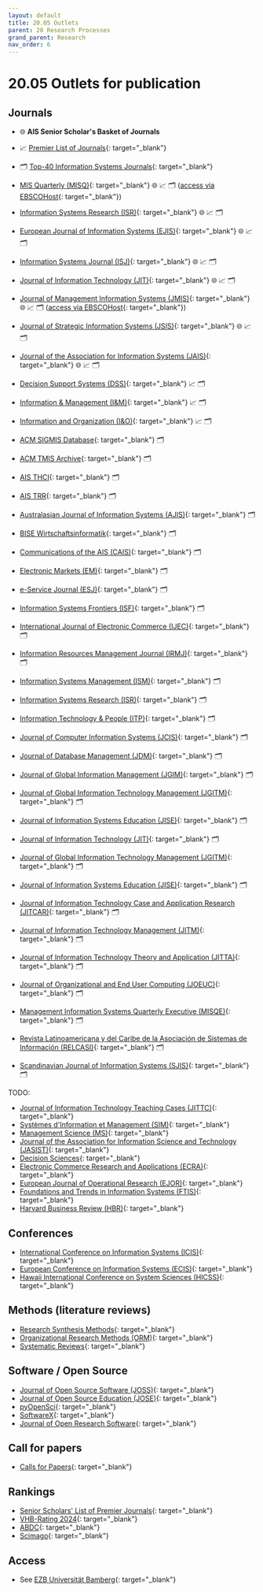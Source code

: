 ```yaml
---
layout: default
title: 20.05 Outlets
parent: 20 Research Processes
grand_parent: Research
nav_order: 6
---
```


# 20.05 Outlets for publication

## Journals

- 🌐 **AIS Senior Scholar's Basket of Journals**
- 📈 [Premier List of Journals](https://aisnet.org/page/SeniorScholarListofPremierJournals){: target="_blank"}
- 🗂️ [Top-40 Information Systems Journals](https://aisel.aisnet.org/misq/vol37/iss4/3/){: target="_blank"}

- [MIS Quarterly (MISQ)](https://misq.org/){: target="_blank"} 🌐 📈 🗂️ ([access via EBSCOHost](https://ezb.uni-regensburg.de/ezeit/warpto.phtml?bibid=UBB&colors=7&lang=de&jour_id=17671&url=https%3A%2F%2Fsearch.ebscohost.com%2Fdirect.asp%3Fdb%3Dbth%26jid%3DMIS%26scope%3Dsite){: target="_blank"})
- [Information Systems Research (ISR)](https://pubsonline.informs.org/journal/isre){: target="_blank"} 🌐 📈 🗂️
- [European Journal of Information Systems (EJIS)](https://www.tandfonline.com/toc/tjis20/current){: target="_blank"} 🌐 📈 🗂️
- [Information Systems Journal (ISJ)](https://onlinelibrary.wiley.com/journal/13652575){: target="_blank"} 🌐 📈 🗂️
- [Journal of Information Technology (JIT)](https://journals.sagepub.com/loi/jina){: target="_blank"} 🌐 📈 🗂️
- [Journal of Management Information Systems (JMIS)](https://www.tandfonline.com/toc/mmis20/current){: target="_blank"} 🌐 📈 🗂️ ([access via EBSCOHost](https://ezb.uni-regensburg.de/ezeit/warpto.phtml?bibid=UBB&colors=7&lang=de&jour_id=17570&url=https%3A%2F%2Fsearch.ebscohost.com%2Fdirect.asp%3Fdb%3Dbth%26jid%3DJOU%26scope%3Dsite){: target="_blank"})
- [Journal of Strategic Information Systems (JSIS)](https://www.journals.elsevier.com/the-journal-of-strategic-information-systems){: target="_blank"} 🌐 📈 🗂️
- [Journal of the Association for Information Systems (JAIS)](https://aisel.aisnet.org/jais/){: target="_blank"} 🌐 📈 🗂️
- [Decision Support Systems (DSS)](http://www.sciencedirect.com/science/journal/01679236){: target="_blank"} 📈 🗂️
- [Information & Management (I&M)](http://www.sciencedirect.com/science/journal/03787206){: target="_blank"} 📈 🗂️
- [Information and Organization (I&O)](http://www.sciencedirect.com/science/journal/14717727){: target="_blank"} 📈 🗂️
- [ACM SIGMIS Database](https://dl.acm.org/citation.cfm?id=J219&picked=prox){: target="_blank"} 🗂️
- [ACM TMIS Archive](https://dl.acm.org/loi/tmis){: target="_blank"} 🗂️
- [AIS THCI](http://aisel.aisnet.org/thci/){: target="_blank"} 🗂️
- [AIS TRR](http://aisel.aisnet.org/trr/about.html){: target="_blank"} 🗂️
- [Australasian Journal of Information Systems (AJIS)](https://ajis.aaisnet.org/){: target="_blank"} 🗂️
- [BISE Wirtschaftsinformatik](http://aisel.aisnet.org/bise/){: target="_blank"} 🗂️ 
- [Communications of the AIS (CAIS)](http://aisel.aisnet.org/cais/){: target="_blank"} 🗂️
- [Electronic Markets (EM)](https://link.springer.com/journal/volumesAndIssues/12525){: target="_blank"} 🗂️
- [e-Service Journal (ESJ)](https://www.jstor.org/journal/eservicej){: target="_blank"} 🗂️
- [Information Systems Frontiers (ISF)](http://link.springer.com/journal/volumesAndIssues/10796){: target="_blank"} 🗂️
- [International Journal of Electronic Commerce (IJEC)](https://www.tandfonline.com/loi/mjec20){: target="_blank"} 🗂️
- [Information Resources Management Journal (IRMJ)](http://www.igi-global.com/journal/information-resources-management-journal-irmj/1073){: target="_blank"} 🗂️
- [Information Systems Management (ISM)](https://www.tandfonline.com/journals/uism20){: target="_blank"} 🗂️
- [Information Systems Research (ISR)](https://pubsonline.informs.org/journal/isre){: target="_blank"} 🗂️
- [Information Technology & People (ITP)](http://www.emeraldinsight.com/loi/itp){: target="_blank"} 🗂️
- [Journal of Computer Information Systems (JCIS)](http://www.tandfonline.com/loi/ucis20){: target="_blank"} 🗂️
- [Journal of Database Management (JDM)](http://www.igi-global.com/journal/journal-database-management-jdm/1072){: target="_blank"} 🗂️
- [Journal of Global Information Management (JGIM)](http://www.igi-global.com/journal/journal-global-information-management-jgim/1070){: target="_blank"} 🗂️
- [Journal of Global Information Technology Management (JGITM)](http://www.tandfonline.com/loi/ugit20#.VL5iTC7z_Us){: target="_blank"} 🗂️
- [Journal of Information Systems Education (JISE)](http://jise.org/archives.html){: target="_blank"} 🗂️
- [Journal of Information Technology (JIT)](https://journals.sagepub.com/loi/jina){: target="_blank"} 🗂️
- [Journal of Global Information Technology Management (JGITM)](http://www.tandfonline.com/loi/ugit20#.VL5iTC7z_Us){: target="_blank"} 🗂️
- [Journal of Information Systems Education (JISE)](http://jise.org/archives.html){: target="_blank"} 🗂️
- [Journal of Information Technology Case and Application Research (JITCAR)](http://www.tandfonline.com/loi/utca20#.VL5y3y7z_Us){: target="_blank"} 🗂️
- [Journal of Information Technology Management (JITM)](http://jitm.ubalt.edu/onlineissues.html){: target="_blank"} 🗂️
- [Journal of Information Technology Theory and Application (JITTA)](http://aisel.aisnet.org/jitta/){: target="_blank"} 🗂️
- [Journal of Organizational and End User Computing (JOEUC)](http://www.igi-global.com/journal/journal-organizational-end-user-computing/1071){: target="_blank"} 🗂️
- [Management Information Systems Quarterly Executive (MISQE)](https://aisel.aisnet.org/misqe/){: target="_blank"} 🗂️
- [Revista Latinoamericana y del Caribe de la Asociación de Sistemas de Información (RELCASI)](http://aisel.aisnet.org/relcasi/){: target="_blank"} 🗂️
- [Scandinavian Journal of Information Systems (SJIS)](http://aisel.aisnet.org/sjis/){: target="_blank"} 🗂️

TODO:

- [Journal of Information Technology Teaching Cases (JITTC)](https://journals.sagepub.com/home/ttc){: target="_blank"}
- [Systèmes d'Information et Management (SIM)](https://revuesim.org/){: target="_blank"}
- [Management Science (MS)](http://pubsonline.informs.org/loi/mnsc){: target="_blank"}
- [Journal of the Association for Information Science and Technology (JASIST)](https://asistdl.onlinelibrary.wiley.com/loi/23301643){: target="_blank"}
- [Decision Sciences](https://onlinelibrary.wiley.com/journal/15405915){: target="_blank"}
- [Electronic Commerce Research and Applications (ECRA)](http://www.sciencedirect.com/science/journal/15674223){: target="_blank"}
- [European Journal of Operational Research (EJOR)](https://www.sciencedirect.com/journal/european-journal-of-operational-research){: target="_blank"}
- [Foundations and Trends in Information Systems (FTIS)](http://www.nowpublishers.com/ISY){: target="_blank"}
- [Harvard Business Review (HBR)](https://hbr.org/){: target="_blank"}

## Conferences

- [International Conference on Information Systems (ICIS)](https://aisnet.org/page/ICISPage){: target="_blank"}
- [European Conference on Information Systems (ECIS)](https://aisnet.org/page/ECISPage){: target="_blank"}
- [Hawaii International Conference on System Sciences (HICSS)](http://hicss.hawaii.edu/){: target="_blank"}

## Methods (literature reviews)

- [Research Synthesis Methods](https://onlinelibrary.wiley.com/journal/17592887){: target="_blank"}
- [Organizational Research Methods (ORM)](https://journals.sagepub.com/loi/ORM){: target="_blank"}
- [Systematic Reviews](https://systematicreviewsjournal.biomedcentral.com/){: target="_blank"}

## Software / Open Source

- [Journal of Open Source Software (JOSS)](https://joss.theoj.org/about){: target="_blank"}
- [Journal of Open Source Education (JOSE)](https://jose.theoj.org/){: target="_blank"}
- [pyOpenSci](https://www.pyopensci.org/){: target="_blank"}
- [SoftwareX](https://www.sciencedirect.com/journal/softwarex/issues){: target="_blank"}
- [Journal of Open Research Software](https://openresearchsoftware.metajnl.com/){: target="_blank"}

## Call for papers

- [Calls for Papers](https://callsforpapers.org/){: target="_blank"}

## Rankings

- [Senior Scholars' List of Premier Journals](https://aisnet.org/page/SeniorScholarListofPremierJournals){: target="_blank"}
- [VHB-Rating 2024](https://www.vhbonline.org/service/vhb-rating-2024){: target="_blank"}
- [ABDC](https://abdc.edu.au/abdc-journal-quality-list/){: target="_blank"}
- [Scimago](https://www.scimagojr.com/journalrank.php){: target="_blank"}

## Access

- See [EZB Universität Bamberg](https://ezb.uni-regensburg.de/ezeit/index.phtml?bibid=UBB&colors=7&lang=de){: target="_blank"}
